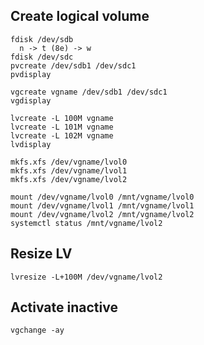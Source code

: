 Create logical volume
---------------------

    fdisk /dev/sdb
      n -> t (8e) -> w
    fdisk /dev/sdc
    pvcreate /dev/sdb1 /dev/sdc1
    pvdisplay

    vgcreate vgname /dev/sdb1 /dev/sdc1
    vgdisplay

    lvcreate -L 100M vgname
    lvcreate -L 101M vgname
    lvcreate -L 102M vgname
    lvdisplay

    mkfs.xfs /dev/vgname/lvol0
    mkfs.xfs /dev/vgname/lvol1
    mkfs.xfs /dev/vgname/lvol2

    mount /dev/vgname/lvol0 /mnt/vgname/lvol0
    mount /dev/vgname/lvol1 /mnt/vgname/lvol1
    mount /dev/vgname/lvol2 /mnt/vgname/lvol2
    systemctl status /mnt/vgname/lvol2

Resize LV
---------

    lvresize -L+100M /dev/vgname/lvol2

Activate inactive
-----------------

    vgchange -ay
